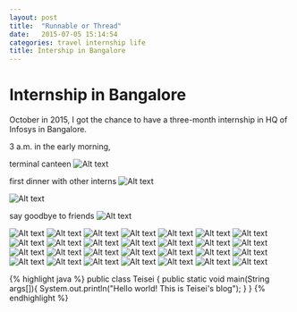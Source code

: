 ```yaml
---
layout: post
title:  "Runnable or Thread"
date:   2015-07-05 15:14:54
categories: travel internship life
title: Intership in Bangalore
---
```


# Internship in Bangalore
October in 2015, I got the chance to have a three-month internship in HQ of Infosys in Bangalore.

3 a.m. in the early morning, 

terminal canteen
<img src="http://i1226.photobucket.com/albums/ee403/teiseidin/Internship%20In%20Bangalore/webwxgetmsgimg3_zpsirk78yfm.jpg" alt="Alt text">


first dinner with other interns
<img src="http://i1226.photobucket.com/albums/ee403/teiseidin/Internship%20In%20Bangalore/IMG-20151104-WA0000_zpst7lpdkrq.jpg" alt="Alt text">


<img src="http://i1226.photobucket.com/albums/ee403/teiseidin/Internship%20In%20Bangalore/IMG-20151128-WA0000_zpsmt0o87fk.jpg" alt="Alt text">


say goodbye to friends
<img src="http://i1226.photobucket.com/albums/ee403/teiseidin/Internship%20In%20Bangalore/fallwa_zps5bn6zc6n.jpg" alt="Alt text">

<img src="http://i1226.photobucket.com/albums/ee403/teiseidin/Internship%20In%20Bangalore/DSC_0098_zpseymkcepc.jpg" alt="Alt text">


<img src="http://i1226.photobucket.com/albums/ee403/teiseidin/Internship%20In%20Bangalore/DSC_0056_zpsgvk1ym1o.jpg" alt="Alt text">

<img src="http://i1226.photobucket.com/albums/ee403/teiseidin/Internship%20In%20Bangalore/20151219_124825_zpsytlymsak.jpg" alt="Alt text">

<img src="http://i1226.photobucket.com/albums/ee403/teiseidin/Internship%20In%20Bangalore/DSC_0870_zpsmx8nd7rf.jpg" alt="Alt text">

<img src="http://i1226.photobucket.com/albums/ee403/teiseidin/Internship%20In%20Bangalore/DSC_0862_zpsowc8dmsr.jpg" alt="Alt text">

<img src="http://i1226.photobucket.com/albums/ee403/teiseidin/Internship%20In%20Bangalore/DSC_0849_zpsv8gnrhjb.jpg" alt="Alt text">

<img src="http://i1226.photobucket.com/albums/ee403/teiseidin/Internship%20In%20Bangalore/DSC_0847_zps43gwvur9.jpg" alt="Alt text">

<img src="http://i1226.photobucket.com/albums/ee403/teiseidin/Internship%20In%20Bangalore/DSC_0845_zpsta7v15sk.jpg" alt="Alt text">

<img src="http://i1226.photobucket.com/albums/ee403/teiseidin/Internship%20In%20Bangalore/DSC_0844_zpsrhnjv801.jpg" alt="Alt text">

<img src="http://i1226.photobucket.com/albums/ee403/teiseidin/Internship%20In%20Bangalore/DSC_0838_zpssgjjr8er.jpg" alt="Alt text">

<img src="http://i1226.photobucket.com/albums/ee403/teiseidin/Internship%20In%20Bangalore/DSC_0786_zpso0qlb69u.jpg" alt="Alt text">

<img src="http://i1226.photobucket.com/albums/ee403/teiseidin/Internship%20In%20Bangalore/DSC_0757_zpsudiqyac1.jpg" alt="Alt text">

<img src="http://i1226.photobucket.com/albums/ee403/teiseidin/Internship%20In%20Bangalore/DSC_0756_zpszkkvjon7.jpg" alt="Alt text">

<img src="http://i1226.photobucket.com/albums/ee403/teiseidin/Internship%20In%20Bangalore/IMG_20151205_141410_zps6r7zgvkb.jpg" alt="Alt text">

<img src="http://i1226.photobucket.com/albums/ee403/teiseidin/Internship%20In%20Bangalore/DSC_0724_zpsxi1jklqd.jpg" alt="Alt text">

<img src="http://i1226.photobucket.com/albums/ee403/teiseidin/Internship%20In%20Bangalore/DSC_0721_zpsz2hgsp1j.jpg" alt="Alt text">

<img src="http://i1226.photobucket.com/albums/ee403/teiseidin/Internship%20In%20Bangalore/DSC_0717_zpstraaw4yb.jpg" alt="Alt text">

<img src="http://i1226.photobucket.com/albums/ee403/teiseidin/Internship%20In%20Bangalore/DSC_0712_zpsafxifzni.jpg" alt="Alt text">

<img src="http://i1226.photobucket.com/albums/ee403/teiseidin/Internship%20In%20Bangalore/DSC_0711_zpsc07yqrpi.jpg" alt="Alt text">

<img src="http://i1226.photobucket.com/albums/ee403/teiseidin/Internship%20In%20Bangalore/DSC_0708_zpsnb15qijo.jpg" alt="Alt text">

<img src="http://i1226.photobucket.com/albums/ee403/teiseidin/Internship%20In%20Bangalore/microMsg.1449108629886_zpssazdoyw6.jpg" alt="Alt text">

<img src="http://i1226.photobucket.com/albums/ee403/teiseidin/Internship%20In%20Bangalore/IMG_20151129_110831_zps56m3kb4n.jpg" alt="Alt text">

<img src="http://i1226.photobucket.com/albums/ee403/teiseidin/Internship%20In%20Bangalore/IMG_20151123_123817_zpsg73esq0t.jpg" alt="Alt text">

<img src="http://i1226.photobucket.com/albums/ee403/teiseidin/Internship%20In%20Bangalore/IMG_20151119_121852_zpskznf32sw.jpg" alt="Alt text">

<img src="http://i1226.photobucket.com/albums/ee403/teiseidin/Internship%20In%20Bangalore/DSC_0661_zpspshfcpgg.jpg" alt="Alt text">

<img src="http://i1226.photobucket.com/albums/ee403/teiseidin/Internship%20In%20Bangalore/microMsg.1445396349648_zpsj4xhlaju.jpg" alt="Alt text">

<img src="http://i1226.photobucket.com/albums/ee403/teiseidin/Internship%20In%20Bangalore/microMsg.1445059337575_zps0c9b5vds.jpg" alt="Alt text">

<img src="http://i1226.photobucket.com/albums/ee403/teiseidin/Internship%20In%20Bangalore/img_1311_zpsvfcrfhet.jpg" alt="Alt text">


{% highlight java %}
public class Teisei {
    public static void main(String args[]){
        System.out.println("Hello world! This is Teisei's blog");
    }
}
{% endhighlight %}